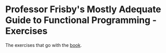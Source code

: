 # Professor Frisby's Mostly Adequate Guide to Functional Programming - Exercises

The exercises that go with the
[book](https://github.com/MostlyAdequate/mostly-adequate-guide).
